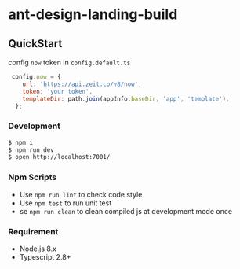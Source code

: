 # ant-design-landing-build

## QuickStart
config `now` token in `config.default.ts`

```js
 config.now = {
    url: 'https://api.zeit.co/v8/now',
    token: 'your token',
    templateDir: path.join(appInfo.baseDir, 'app', 'template'),
  };
```

### Development

```bash
$ npm i
$ npm run dev
$ open http://localhost:7001/
```

### Npm Scripts

- Use `npm run lint` to check code style
- Use `npm test` to run unit test
- se `npm run clean` to clean compiled js at development mode once

### Requirement

- Node.js 8.x
- Typescript 2.8+
